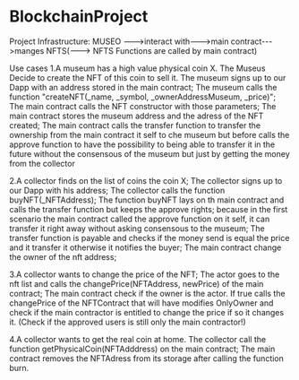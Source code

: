 # BlockchainProject

  
 Project Infrastructure:
  MUSEO --->interact with--->main contract--->manges NFTS(---> NFTS Functions are called by main contract)

Use cases
 1.A museum has a high value physical coin X. The Museus Decide to create the NFT of this coin to sell it.
  The museum signs up to our Dapp with an address stored in the main contract;
  The museum calls the function "createNFT(_name, _symbol, _ownerAddressMuseum, _price)";
  The main contract calls the NFT constructor with those parameters;
  The main contract stores the museum address and the adress of the NFT created;
  The main contract calls the transfer function to transfer the ownership from the main contract it self
    to che museum but before calls the approve function to have the possibility to being able to transfer it in the future without 
    the consensous of the museum but just by getting the money from the collector  
  
 2.A collector finds on the list of coins the coin X;
   The collector signs up to our Dapp with his address;
   The collector calls the function buyNFT(_NFTAddress);
   The function buyNFT lays on th main contract and calls the transfer function but keeps the approve rights;
      because in the first scenario the main contract called the approve function on it self, it can transfer it right away without
      asking consensous to the museum;
   The transfer function is payable and checks if the money send is equal the price and it transfer it otherwise it notifies the buyer;
   The main contract change the owner of the nft address;
  
  3.A collector wants to change the price of the NFT;
    The actor goes to the nft list and calls the changePrice(NFTAddress, newPrice) of the main contract;
    The main contract check if the owner is the actor.
    If true calls the changePrice of the NFTContract that will have modifies OnlyOwner and check if the main contractor is entitled to change the price
    if so it changes it.
  (Check if the approved users is still only the main contractor!)
  
  4.A collector wants to get the real coin at home.
    The collector call the function getPhysicalCoin(NFTAdddress) on the main contract;
    The main contract removes the NFTAdress from its storage after calling the function burn.
  
    
  
  
    
  
  
  
  
  
  
  
